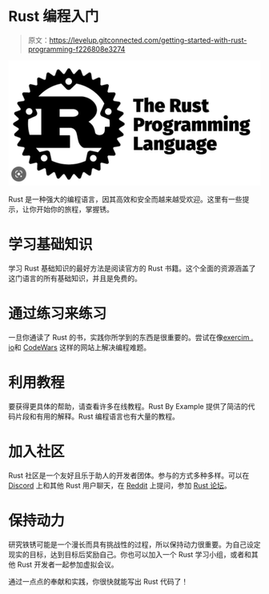 # Rust 编程入门

> 原文：<https://levelup.gitconnected.com/getting-started-with-rust-programming-f226808e3274>

![](img/7b423673695355850629f83d443b3184.png)

Rust 是一种强大的编程语言，因其高效和安全而越来越受欢迎。这里有一些提示，让你开始你的旅程，掌握锈。

# 学习基础知识

学习 Rust 基础知识的最好方法是阅读官方的 Rust 书籍。这个全面的资源涵盖了这门语言的所有基础知识，并且是免费的。

# 通过练习来练习

一旦你通读了 Rust 的书，实践你所学到的东西是很重要的。尝试在像[exercim . io](https://exercism.io/)和 [CodeWars](https://www.codewars.com/) 这样的网站上解决编程难题。

# 利用教程

要获得更具体的帮助，请查看许多在线教程。Rust By Example 提供了简洁的代码片段和有用的解释。Rust 编程语言也有大量的教程。

# 加入社区

Rust 社区是一个友好且乐于助人的开发者团体。参与的方式多种多样。可以在 [Discord](https://discordapp.com/invite/rust-lang) 上和其他 Rust 用户聊天，在 [Reddit](https://www.reddit.com/r/rust/) 上提问，参加 [Rust 论坛](https://users.rust-lang.org/)。

# 保持动力

研究铁锈可能是一个漫长而具有挑战性的过程，所以保持动力很重要。为自己设定现实的目标，达到目标后奖励自己。你也可以加入一个 Rust 学习小组，或者和其他 Rust 开发者一起参加虚拟会议。

通过一点点的奉献和实践，你很快就能写出 Rust 代码了！